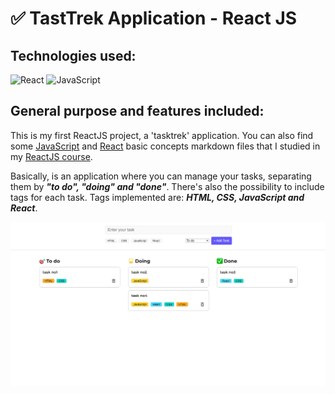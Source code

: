 ﻿# ✅ TastTrek Application - React JS

## Technologies used:

![React](https://img.shields.io/badge/react-%2320232a.svg?style=for-the-badge&logo=react&logoColor=%2361DAFB) ![JavaScript](https://img.shields.io/badge/javascript-%23323330.svg?style=for-the-badge&logo=javascript&logoColor=%23F7DF1E)

## General purpose and features included:

This is my first ReactJS project, a 'tasktrek' application. You can also find some [JavaScript](https://github.com/vesrozeno/react-tasktrek-application/blob/main/javascript.md) and [React](https://github.com/vesrozeno/react-tasktrek-application/blob/main/react.md) basic concepts markdown files that I studied in my [ReactJS course](https://www.udemy.com/course/the-ultimate-react-course-2023-w-real-world-projects/).

Basically, is an application where you can manage your tasks, separating them by _**"to do", "doing" and "done"**_.
There's also the possibility to include tags for each task. Tags implemented are: _**HTML, CSS, JavaScript and React**_.

<img title="tasktrekapp" alt="UI for tasktrek app" src="./task-trek/src/assets/tasktrek.png">
